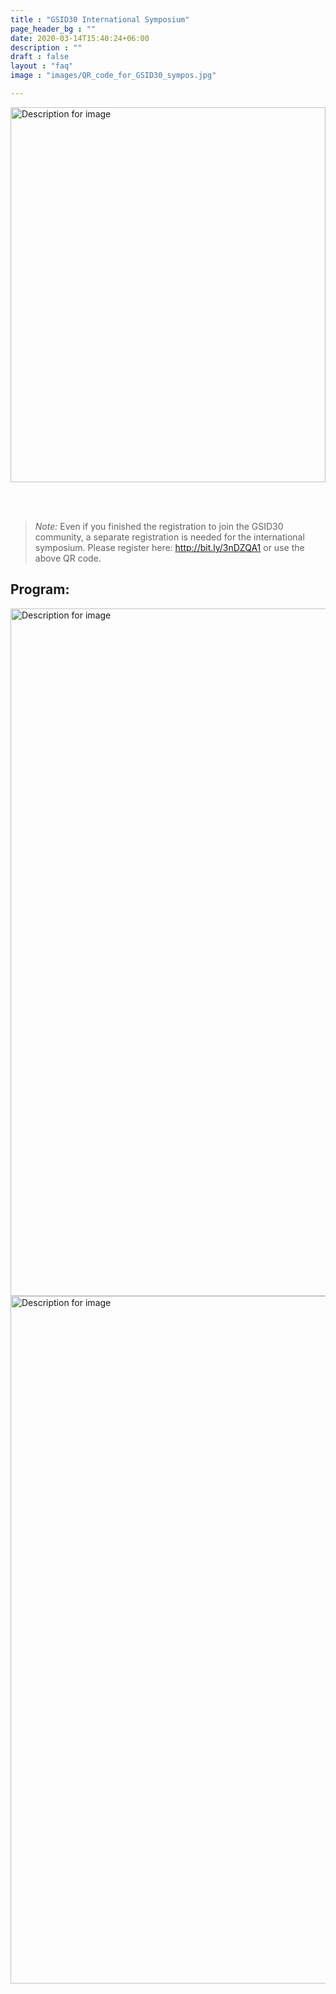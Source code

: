 ```yaml
---
title : "GSID30 International Symposium"
page_header_bg : ""
date: 2020-03-14T15:40:24+06:00
description : ""
draft : false
layout : "faq"
image : "images/QR_code_for_GSID30_sympos.jpg"

---
```



<img src="https://monosnap.com/image/QanHIbJTg5L3tWRnsNQGRp9tVSvcvi" alt="Description for image" width="100%" height="600">


<br><br>

> _Note:_ Even if you finished the registration to join the GSID30 community, a separate registration is needed for the international symposium.  Please register here: <http://bit.ly/3nDZQA1> or use the above QR code.

## Program:

<img src="https://monosnap.com/image/SesB3RrIViAbU2xaAAI6FwvuEQbIt1" alt="Description for image" width="700" height="1100">
<img src="https://monosnap.com/image/vBSG1BzAYPy6kAfHWU736XXci6sICx" alt="Description for image" width="700" height="1100">

